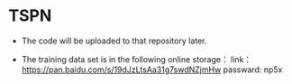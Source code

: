  # TSPN
 - The code will be uploaded to that repository later.

 - The training data set is in the following online storage：
link：https://pan.baidu.com/s/19dJzLtsAa31g7swdNZjmHw 
passward: np5x 
